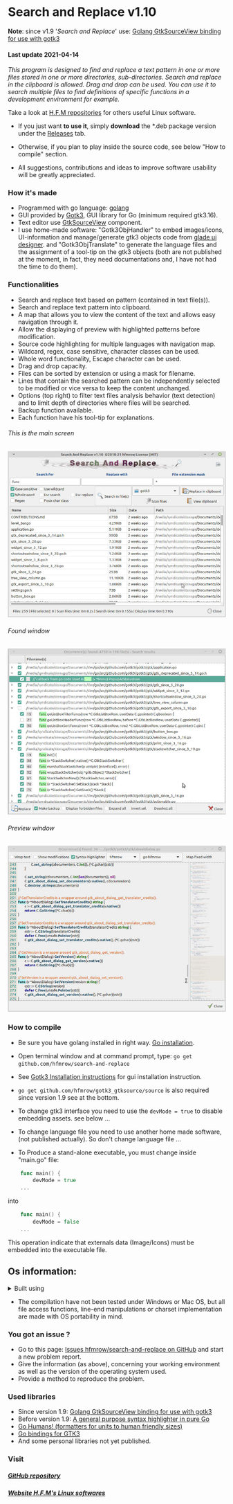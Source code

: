 # Search and Replace v1.10

**Note**: since v1.9 '*Search and Replace*' use: [Golang GtkSourceView binding for use with gotk3](https://github.com/hfmrow/gotk3_gtksource)

#### Last update 2021-04-14

*This program is designed to find and replace a text pattern in one or more files stored in one or more directories, sub-directories.
Search and replace in the clipboard is allowed. Drag and drop can be used.
You can use it to search multiple files to find definitions of specific functions in a development environment for example.*

Take a look at [H.F.M repositories](https://github.com/hfmrow/) for others useful Linux software.

- If you just want **to use it**, simply **download** the *.deb package version under the [Releases](https://github.com/hfmrow/search-and-replace/releases) tab. 

- Otherwise, if you plan to play inside the source code, see below "How to compile" section.

- All suggestions, contributions and ideas to improve software usability will be greatly appreciated.

### How it's made

- Programmed with go language: [golang](https://golang.org/doc/)
- GUI provided by [Gotk3](https://github.com/gotk3/gotk3), GUI library for Go (minimum required gtk3.16).
- Text editor use [GtkSourceView](https://github.com/hfmrow/gotk3_gtksource) component.
- I use home-made software: "Gotk3ObjHandler" to embed images/icons, UI-information and manage/generate gtk3 objects code from [glade ui designer](https://glade.gnome.org/). and "Gotk3ObjTranslate" to generate the language files and the assignment of a tool-tip on the gtk3 objects (both are not published at the moment, in fact, they need documentations and, I have not had the time to do them).

### Functionalities

- Search and replace text based on pattern (contained in text file(s)).
- Search and replace text pattern into clipboard.
- A map that allows you to view the content of the text and allows easy navigation through it.
- Allow the displaying of preview with highlighted patterns before modification.
- Source code highlighting for multiple languages with navigation map.
- Wildcard, regex, case sensitive, character classes can be used.
- Whole word functionality, Escape character can be used.
- Drag and drop capacity.
- Files can be sorted by extension or using a mask for filename.
- Lines that contain the searched pattern can be independently selected to be modified or vice versa to keep the content unchanged.
- Options (top right) to filter text files analysis behavior (text detection) and to limit depth of directories where files will be searched.
- Backup function available.
- Each function have his tool-tip for explanations.

###### This is the main screen

![](assets/readme/main.jpg)

###### Found window

![Found window](assets/readme/found.jpg)

###### Preview window

![Preview window](assets/readme/preview.jpg)

### How to compile

- Be sure you have golang installed in right way. [Go installation](https://golang.org/doc/install).

- Open terminal window and at command prompt, type: `go get github.com/hfmrow/search-and-replace`

- See [Gotk3 Installation instructions](https://github.com/gotk3/gotk3/wiki#installation) for gui installation instruction.

- `go get github.com/hfmrow/gotk3_gtksource/source` is also required since version 1.9 see at the bottom.

- To change gtk3 interface you need to use the ```devMode = true``` to disable embedding assets. see below ...

- To change language file you need to use another home made software, (not published actually). So don't change language file ...

- To Produce a stand-alone executable, you must change inside "main.go" file:

```go
    func main() {
        devMode = true
    ...    
```

into

```go
    func main() {
        devMode = false
    ...
```

This operation indicate that externals data (Image/Icons) must be embedded into the executable file.

## Os information:

<details>
  <summary>Built using</summary>

| Name                                                       | Version / Info / Name                          |
| ---------------------------------------------------------- | ---------------------------------------------- |
| GOLANG                                                     | V1.16.3 -> GO111MODULE="off", GOPROXY="direct" |
| DISTRIB                                                    | LinuxMint Xfce                                 |
| VERSION                                                    | 20                                             |
| CODENAME                                                   | ulyana                                         |
| RELEASE                                                    | #46-Ubuntu SMP Fri Jul 10 00:24:02 UTC 2020    |
| UBUNTU_CODENAME                                            | focal                                          |
| KERNEL                                                     | 5.8.0-49-generic                               |
| HDWPLATFORM                                                | x86_64                                         |
| GTK+ 3                                                     | 3.24.20                                        |
| GLIB 2                                                     | 2.64.3                                         |
| CAIRO                                                      | 1.16.0                                         |
| [GtkSourceView](https://github.com/hfmrow/gotk3_gtksource) | 4.6.0                                          |
| [LiteIDE](https://github.com/visualfc/liteide)             | 37.4 qt5.x                                     |
| Qt5                                                        | 5.12.8 in /usr/lib/x86_64-linux-gnu            |

</details>

- The compilation have not been tested under Windows or Mac OS, but all file access functions, line-end manipulations or charset implementation are made with OS portability in mind.

### You got an issue ?

- Go to this page: [Issues hfmrow/search-and-replace on GitHub](https://github.com/hfmrow/search-and-replace/issues) and start a new problem report.
- Give the information (as above), concerning your working environment as well as the version of the operating system used.
- Provide a method to reproduce the problem.

### Used libraries

- Since version 1.9: [Golang GtkSourceView binding for use with gotk3](https://github.com/hfmrow/gotk3_gtksource)
- Before version 1.9: [A general purpose syntax highlighter in pure Go](https://github.com/alecthomas/chroma)
- [Go Humans! (formatters for units to human friendly sizes)](https://github.com/dustin/go-humanize)
- [Go bindings for GTK3](https://github.com/gotk3/gotk3)
- And some personal libraries not yet published.

### Visit

##### [GitHub repository](https://github.com/hfmrow/SearchAndReplace)

##### [Website H.F.M's Linux softwares](https://hfmrow.go.yo.fr/)
